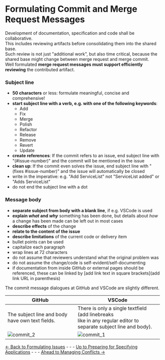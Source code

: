# Formulating Commit and Merge Request Messages

Development of documentation, specification and code shall be collaborative.  
This includes reviewing artifacts before consolidating them into the shared base.  
Such review is not just "additional work", but also time critical, because the shared base might change between merge request and merge commit.  
Well formulated **merge request messages must support efficiently reviewing** the contributed artifact.

### Subject line

* **50 characters** or less: formulate meaningful, concise and comprehensive!
* **start subject line with a verb, e.g. with one of the following keywords**:
  * Add
  * Fix
  * Merge
  * Polish
  * Refactor
  * Release
  * Remove
  * Revert
  * Update
* **create references**: If the commit refers to an issue, end subject line with "(#issue-number)" and the commit will be mentioned in the issue
* **clean up**: If the commit even solves the issue, end subject line with "(fixes #issue-number)" and the issue will automatically be closed
* write in the imperative: e.g. "Add ServiceList" not "ServiceList added" or "Adds ServiceList"
* do not end the subject line with a dot

### Message body

* **separate subject from body with a blank line**, if e.g. VSCode is used
* **explain _what_ and _why_** something has been done, but details about _how_ a change has been made can be left out in most cases
* **describe effects** of the change
* **relate to the content of the issue**
* **describe limitations** of the current code or delivery item
* bullet points can be used
* capitalize each paragraph
* wrap lines at 72 characters
* do not assume that reviewers understand what the original problem was
* do not assume the change/code is self-evident/self-documenting
* if documentation from inside GitHub or external pages should be referenced, these can be linked by \[add link text in square brackets\]\(add link URL in parenthesis\)
    
The commit message dialogues at GitHub and VSCode are slightly different.

|**GitHub**|**VSCode**|
|---|---|
|The subject line and body have own text fields.|There is only a single textfield (add linebreaks <br>like in any regular editor to separate subject line and body).|
|![commit_2](https://user-images.githubusercontent.com/57349523/155980718-cbbb2d14-89c7-4938-9e15-70253f7252e3.jpg)|![commit_1](https://user-images.githubusercontent.com/57349523/155980716-30b63626-4f73-4268-9851-cbefc6d24619.jpg)|

[<- Back to Formulating Issues](../FormulatingIssues/FormulatingIssues.md) - - - [Up to Preparing for Specifying Applications](../PreparingSpecifying.md) - - - [Ahead to Managing Conflicts ->](../ConflictManagement/ConflictManagement.md)
